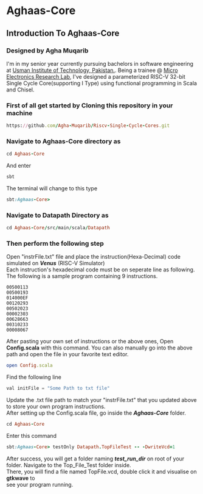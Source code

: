 # Aghaas-Core

## Introduction To Aghaas-Core

### Designed by Agha Muqarib
I'm in my senior year currently pursuing bachelors in software engineering at [Usman Institute of Technology, Pakistan.](https://www.uit.edu/). Being a trainee @ [Micro Electronics Research Lab](https://github.com/merledu), I've designed a parameterized RISC-V 32-bit Single Cycle Core(supporting I Type) using functional programming in Scala and Chisel.

### First of all get started by Cloning this repository in your machine
```ruby
https://github.com/Agha-Muqarib/Riscv-Single-Cycle-Cores.git
```

### Navigate to Aghaas-Core directory as
```ruby
cd Aghaas-Core
```

And enter
```ruby
sbt
```

The terminal will change to this type
```ruby
sbt:Aghaas-Core>
```

### Navigate to Datapath Directory as

```ruby
cd Aghaas-Core/src/main/scala/Datapath
```

### Then perform the following step

Open  "instrFile.txt" file and place the instruction(Hexa-Decimal) code simulated on ***Venus*** (RISC-V Simulator)\
Each instruction's hexadecimal code must be on seperate line as following. The following is a sample program containing 9 instructions.
```
00500113
00500193
014000EF
00120293
00502023
00002303
00628663
00310233
00008067
```

After pasting your own set of instructions or the above ones, Open **Config.scala** with this command. You can also manually go into the above path and open the file in your favorite text editor.
```ruby
open Config.scala
```

Find the following line
``` python
val initFile = "Some Path to txt file"
```

Update the .txt file path to match your "instrFile.txt" that you updated above to store your own program instructions.\
After setting up the Config.scala file, go inside the ***Aghaas-Core*** folder.
```ruby
cd Aghaas-Core
```

Enter this command
```ruby
sbt:Aghaas-Core> testOnly Datapath.TopFileTest -- -DwriteVcd=1
```

After success, you will get a folder naming ***test_run_dir*** on root of your folder. Navigate to the Top_File_Test folder inside.\
There, you will find a file named TopFile.vcd, double click it and visualise on **gtkwave** to\
see your program running.


